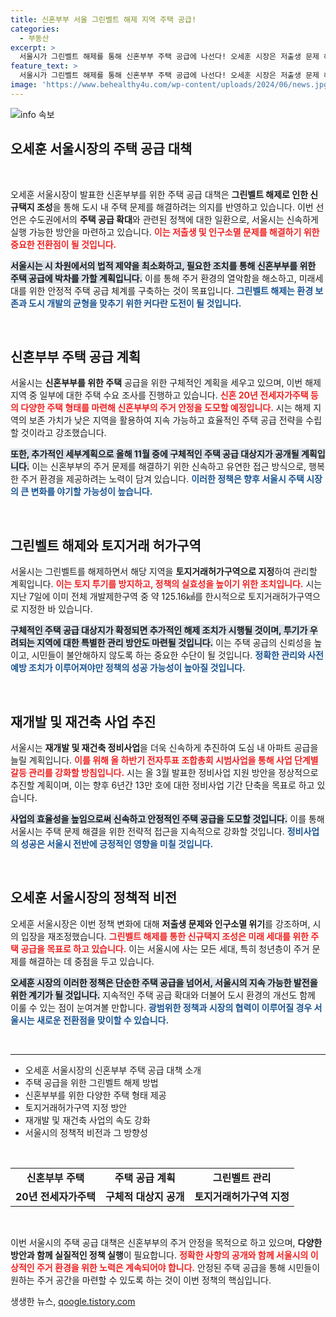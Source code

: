 ```yaml
---
title: 신혼부부 서울 그린벨트 해제 지역 주택 공급!
categories:
  - 부동산
excerpt: >
  서울시가 그린벨트 해제를 통해 신혼부부 주택 공급에 나선다! 오세훈 시장은 저출생 문제 해결을 위한 필수 조치라며 사업 추진 의지를 강조했다. 11월에는 구체적인 공급 지역이 공개될 예정이다. 클릭하면 더 많은 정보가 기다립니다!
feature_text: >
  서울시가 그린벨트 해제를 통해 신혼부부 주택 공급에 나선다! 오세훈 시장은 저출생 문제 해결을 위한 필수 조치라며 사업 추진 의지를 강조했다. 11월에는 구체적인 공급 지역이 공개될 예정이다. 클릭하면 더 많은 정보가 기다립니다!
image: 'https://www.behealthy4u.com/wp-content/uploads/2024/06/news.jpg'
---
```


<p><img src="https://www.behealthy4u.com/wp-content/uploads/2024/06/news.jpg" alt="info 속보" /></p>

<h2 data-ke-size="size26">오세훈 서울시장의 주택 공급 대책</h2>

<p data-ke-size="size16">&nbsp;</p>

<p>오세훈 서울시장이 발표한 신혼부부를 위한 주택 공급 대책은 <strong>그린벨트 해제로 인한 신규택지 조성</strong>을 통해 도시 내 주택 문제를 해결하려는 의지를 반영하고 있습니다. 이번 선언은 수도권에서의 <strong>주택 공급 확대</strong>와 관련된 정책에 대한 일환으로, 서울시는 신속하게 실행 가능한 방안을 마련하고 있습니다. <b><span style="color: #ee2323;">이는 저출생 및 인구소멸 문제를 해결하기 위한 중요한 전환점이 될 것입니다.</span></b> </p>

<p><b><span style="background-color: #21538527;">서울시는 시 차원에서의 법적 제약을 최소화하고, 필요한 조치를 통해 신혼부부를 위한 주택 공급에 박차를 가할 계획입니다.</span></b> 이를 통해 주거 환경의 열악함을 해소하고, 미래세대를 위한 안정적 주택 공급 체계를 구축하는 것이 목표입니다. <b><span style="color: #1a5490;">그린벨트 해제는 환경 보존과 도시 개발의 균형을 맞추기 위한 커다란 도전이 될 것입니다.</span></b> </p>

<p data-ke-size="size16">&nbsp;</p>

<h2 data-ke-size="size26">신혼부부 주택 공급 계획</h2>

<p>서울시는 <strong>신혼부부를 위한 주택</strong> 공급을 위한 구체적인 계획을 세우고 있으며, 이번 해제 지역 중 일부에 대한 주택 수요 조사를 진행하고 있습니다. <b><span style="color: #ee2323;">신혼 20년 전세자가주택 등의 다양한 주택 형태를 마련해 신혼부부의 주거 안정을 도모할 예정입니다.</span></b> 시는 해제 지역의 보존 가치가 낮은 지역을 활용하여 지속 가능하고 효율적인 주택 공급 전략을 수립할 것이라고 강조했습니다.</p>

<p><b><span style="background-color: #21538527;">또한, 추가적인 세부계획으로 올해 11월 중에 구체적인 주택 공급 대상지가 공개될 계획입니다.</span></b> 이는 신혼부부의 주거 문제를 해결하기 위한 신속하고 유연한 접근 방식으로, 행복한 주거 환경을 제공하려는 노력이 담겨 있습니다. <b><span style="color: #1a5490;">이러한 정책은 향후 서울시 주택 시장의 큰 변화를 야기할 가능성이 높습니다.</span></b> </p>

<p data-ke-size="size16">&nbsp;</p>

<h2 data-ke-size="size26">그린벨트 해제와 토지거래 허가구역</h2>

<p>서울시는 그린벨트를 해제하면서 해당 지역을 <strong>토지거래허가구역으로 지정</strong>하여 관리할 계획입니다. <b><span style="color: #ee2323;">이는 토지 투기를 방지하고, 정책의 실효성을 높이기 위한 조치입니다.</span></b> 시는 지난 7일에 이미 전체 개발제한구역 중 약 125.16㎢를 한시적으로 토지거래허가구역으로 지정한 바 있습니다.</p>

<p><b><span style="background-color: #21538527;">구체적인 주택 공급 대상지가 확정되면 추가적인 해제 조치가 시행될 것이며, 투기가 우려되는 지역에 대한 특별한 관리 방안도 마련될 것입니다.</span></b> 이는 주택 공급의 신뢰성을 높이고, 시민들이 불안해하지 않도록 하는 중요한 수단이 될 것입니다. <b><span style="color: #1a5490;">정확한 관리와 사전 예방 조치가 이루어져야만 정책의 성공 가능성이 높아질 것입니다.</span></b> </p>

<p data-ke-size="size16">&nbsp;</p>

<h2 data-ke-size="size26">재개발 및 재건축 사업 추진</h2>

<p>서울시는 <strong>재개발 및 재건축 정비사업</strong>을 더욱 신속하게 추진하여 도심 내 아파트 공급을 늘릴 계획입니다. <b><span style="color: #ee2323;">이를 위해 올 하반기 전자투표 조합총회 시범사업을 통해 사업 단계별 갈등 관리를 강화할 방침입니다.</span></b> 시는 올 3월 발표한 정비사업 지원 방안을 정상적으로 추진할 계획이며, 이는 향후 6년간 13만 호에 대한 정비사업 기간 단축을 목표로 하고 있습니다.</p>

<p><b><span style="background-color: #21538527;">사업의 효율성을 높임으로써 신속하고 안정적인 주택 공급을 도모할 것입니다.</span></b> 이를 통해 서울시는 주택 문제 해결을 위한 전략적 접근을 지속적으로 강화할 것입니다. <b><span style="color: #1a5490;">정비사업의 성공은 서울시 전반에 긍정적인 영향을 미칠 것입니다.</span></b> </p>

<p data-ke-size="size16">&nbsp;</p>

<h2 data-ke-size="size26">오세훈 서울시장의 정책적 비전</h2>

<p>오세훈 서울시장은 이번 정책 변화에 대해 <strong>저출생 문제와 인구소멸 위기</strong>를 강조하며, 시의 입장을 재조정했습니다. <b><span style="color: #ee2323;">그린벨트 해제를 통한 신규택지 조성은 미래 세대를 위한 주택 공급을 목표로 하고 있습니다.</span></b> 이는 서울시에 사는 모든 세대, 특히 청년층이 주거 문제를 해결하는 데 중점을 두고 있습니다.</p>

<p><b><span style="background-color: #21538527;">오세훈 시장의 이러한 정책은 단순한 주택 공급을 넘어서, 서울시의 지속 가능한 발전을 위한 계기가 될 것입니다.</span></b> 지속적인 주택 공급 확대와 더불어 도시 환경의 개선도 함께 이룰 수 있는 점이 눈여겨볼 만합니다. <b><span style="color: #1a5490;">광범위한 정책과 시장의 협력이 이루어질 경우 서울시는 새로운 전환점을 맞이할 수 있습니다.</span></b> </p>

<p data-ke-size="size16">&nbsp;</p>

<hr>

<ul>
    <li>오세훈 서울시장의 신혼부부 주택 공급 대책 소개</li>
    <li>주택 공급을 위한 그린벨트 해제 방법</li>
    <li>신혼부부를 위한 다양한 주택 형태 제공</li>
    <li>토지거래허가구역 지정 방안</li>
    <li>재개발 및 재건축 사업의 속도 강화</li>
    <li>서울시의 정책적 비전과 그 방향성</li>
</ul>

<p data-ke-size="size16">&nbsp;</p> 

<table>
    <tr>
        <td style="text-align: center; height: 17px;"><b>신혼부부 주택</b></td>
        <td style="text-align: center; height: 17px;"><b>주택 공급 계획</b></td>
        <td style="text-align: center; height: 17px;"><b>그린벨트 관리</b></td>
    </tr>
    <tr>
        <td style="text-align: center; height: 17px;"><b>20년 전세자가주택</b></td>
        <td style="text-align: center; height: 17px;"><b>구체적 대상지 공개</b></td>
        <td style="text-align: center; height: 17px;"><b>토지거래허가구역 지정</b></td>
    </tr>
</table>

<p data-ke-size="size16">&nbsp;</p> 

<p>이번 서울시의 주택 공급 대책은 신혼부부의 주거 안정을 목적으로 하고 있으며, <strong>다양한 방안과 함께 실질적인 정책 실행</strong>이 필요합니다. <b><span style="color: #ee2323;">정확한 사항의 공개와 함께 서울시의 이상적인 주거 환경을 위한 노력은 계속되어야 합니다.</span></b> 안정된 주택 공급을 통해 시민들이 원하는 주거 공간을 마련할 수 있도록 하는 것이 이번 정책의 핵심입니다.</p>
생생한 뉴스, <a href="https://qoogle.tistory.com" rel="dofollow">qoogle.tistory.com</a>


